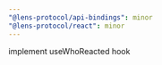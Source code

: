 ```yaml
---
"@lens-protocol/api-bindings": minor
"@lens-protocol/react": minor
---
```


implement useWhoReacted hook
